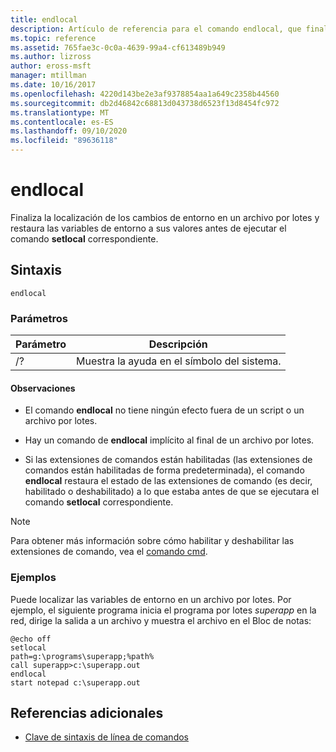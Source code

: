 ```yaml
---
title: endlocal
description: Artículo de referencia para el comando endlocal, que finaliza la localización de los cambios de entorno en un archivo por lotes y restaura las variables de entorno a sus valores antes de ejecutar el comando SETLOCAL correspondiente.
ms.topic: reference
ms.assetid: 765fae3c-0c0a-4639-99a4-cf613489b949
ms.author: lizross
author: eross-msft
manager: mtillman
ms.date: 10/16/2017
ms.openlocfilehash: 4220d143be2e3af9378854aa1a649c2358b44560
ms.sourcegitcommit: db2d46842c68813d043738d6523f13d8454fc972
ms.translationtype: MT
ms.contentlocale: es-ES
ms.lasthandoff: 09/10/2020
ms.locfileid: "89636118"
---
```

# <a name="endlocal"></a>endlocal

Finaliza la localización de los cambios de entorno en un archivo por lotes y restaura las variables de entorno a sus valores antes de ejecutar el comando **setlocal** correspondiente.

## <a name="syntax"></a>Sintaxis

```
endlocal
```

### <a name="parameters"></a>Parámetros

| Parámetro | Descripción |
| --------- | ----------- |
| /? | Muestra la ayuda en el símbolo del sistema. |

#### <a name="remarks"></a>Observaciones

- El comando **endlocal** no tiene ningún efecto fuera de un script o un archivo por lotes.

- Hay un comando de **endlocal** implícito al final de un archivo por lotes.

- Si las extensiones de comandos están habilitadas (las extensiones de comandos están habilitadas de forma predeterminada), el comando **endlocal** restaura el estado de las extensiones de comando (es decir, habilitado o deshabilitado) a lo que estaba antes de que se ejecutara el comando **setlocal** correspondiente.

> [!NOTE]
> Para obtener más información sobre cómo habilitar y deshabilitar las extensiones de comando, vea el [comando cmd](cmd.md).

### <a name="examples"></a>Ejemplos

Puede localizar las variables de entorno en un archivo por lotes. Por ejemplo, el siguiente programa inicia el programa por lotes *superapp* en la red, dirige la salida a un archivo y muestra el archivo en el Bloc de notas:

```
@echo off
setlocal
path=g:\programs\superapp;%path%
call superapp>c:\superapp.out
endlocal
start notepad c:\superapp.out
```

## <a name="additional-references"></a>Referencias adicionales

- [Clave de sintaxis de línea de comandos](command-line-syntax-key.md)

